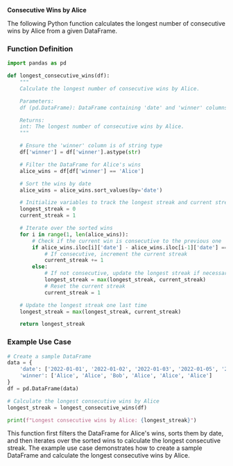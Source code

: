 **Consecutive Wins by Alice**

The following Python function calculates the longest number of consecutive wins by Alice from a given DataFrame.

### Function Definition

```python
import pandas as pd

def longest_consecutive_wins(df):
    """
    Calculate the longest number of consecutive wins by Alice.

    Parameters:
    df (pd.DataFrame): DataFrame containing 'date' and 'winner' columns.

    Returns:
    int: The longest number of consecutive wins by Alice.
    """

    # Ensure the 'winner' column is of string type
    df['winner'] = df['winner'].astype(str)

    # Filter the DataFrame for Alice's wins
    alice_wins = df[df['winner'] == 'Alice']

    # Sort the wins by date
    alice_wins = alice_wins.sort_values(by='date')

    # Initialize variables to track the longest streak and current streak
    longest_streak = 0
    current_streak = 1

    # Iterate over the sorted wins
    for i in range(1, len(alice_wins)):
        # Check if the current win is consecutive to the previous one
        if alice_wins.iloc[i]['date'] - alice_wins.iloc[i-1]['date'] == pd.Timedelta(days=1):
            # If consecutive, increment the current streak
            current_streak += 1
        else:
            # If not consecutive, update the longest streak if necessary
            longest_streak = max(longest_streak, current_streak)
            # Reset the current streak
            current_streak = 1

    # Update the longest streak one last time
    longest_streak = max(longest_streak, current_streak)

    return longest_streak
```

### Example Use Case

```python
# Create a sample DataFrame
data = {
    'date': ['2022-01-01', '2022-01-02', '2022-01-03', '2022-01-05', '2022-01-06', '2022-01-07'],
    'winner': ['Alice', 'Alice', 'Bob', 'Alice', 'Alice', 'Alice']
}
df = pd.DataFrame(data)

# Calculate the longest consecutive wins by Alice
longest_streak = longest_consecutive_wins(df)

print(f"Longest consecutive wins by Alice: {longest_streak}")
```

This function first filters the DataFrame for Alice's wins, sorts them by date, and then iterates over the sorted wins to calculate the longest consecutive streak. The example use case demonstrates how to create a sample DataFrame and calculate the longest consecutive wins by Alice.
